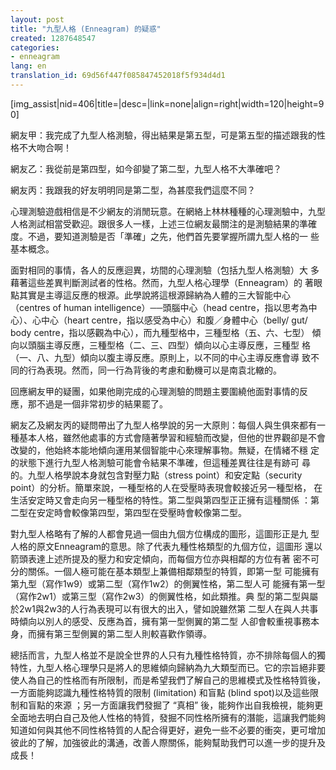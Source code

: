 ```yaml
---
layout: post
title: "九型人格 (Enneagram) 的疑惑"
created: 1287648547
categories:
- enneagram
lang: en
translation_id: 69d56f447f085847452018f5f934d4d1
---
```

<!--break-->
[img_assist|nid=406|title=|desc=|link=none|align=right|width=120|height=90]<p>網友甲：我完成了九型人格測驗，得出結果是第五型，可是第五型的描述跟我的性格不大吻合啊！</p>
<p>網友乙：我從前是第四型，如今卻變了第二型，九型人格不大準確吧？</p>
<p>網友丙：我跟我的好友明明同是第二型，為甚麼我們這麼不同？</p>

<p>心理測驗遊戲相信是不少網友的消閒玩意。在網絡上林林種種的心理測驗中，九型人格測試相當受歡迎。跟很多人一樣，上述三位網友最關注的是測驗結果的準確度。不過，要知道測驗是否「準確」之先，他們首先要掌握所謂九型人格的一
些基本概念。</p>

<p>面對相同的事情，各人的反應迴異，坊間的心理測驗（包括九型人格測驗）大
多藉著這些差異判斷測試者的性格。然而，九型人格心理學（Enneagram）的
著眼點其實是主導這反應的根源。此學說將這根源歸納為人體的三大智能中心
（centres of human intelligence）──頭腦中心（head centre，指以思考為中
心）、心中心（heart centre，指以感受為中心）和腹／身體中心（belly/ gut/
body centre，指以感觀為中心），而九種型格中，三種型格（五、六、七型）
傾向以頭腦主導反應，三種型格（二、三、四型）傾向以心主導反應，三種型
格（一、八、九型）傾向以腹主導反應。原則上，以不同的中心主導反應會導
致不同的行為表現。然而，同一行為背後的考慮和動機可以是南袁北轍的。</p>

<p>回應網友甲的疑團，如果他剛完成的心理測驗的問題主要圍繞他面對事情的反
應，那不過是一個非常初步的結果罷了。</p>

<p>網友乙及網友丙的疑問帶出了九型人格學說的另一大原則：每個人與生俱來都有一種基本人格，雖然他處事的方式會隨著學習和經驗而改變，但他的世界觀卻是不會改變的，他始終本能地傾向運用某個智能中心來理解事物。無疑，在情緒不穩
定的狀態下進行九型人格測驗可能會令結果不準確，但這種差異往往是有跡可
尋的。九型人格學說本身就包含對壓力點（stress point）和安定點（security
point）的分析。簡單來說，一種型格的人在受壓時表現會較接近另一種型格，
在生活安定時又會走向另一種型格的特性。第二型與第四型正正擁有這種關係
：第二型在安定時會較像第四型，第四型在受壓時會較像第二型。</p>

<p>對九型人格略有了解的人都會見過一個由九個方位構成的圖形，這圖形正是九
型人格的原文Enneagram的意思。除了代表九種性格類型的九個方位，這圖形
還以箭頭表達上述所提及的壓力和安定傾向，而每個方位亦與相鄰的方位有著
密不可分的關係。一個人極可能在基本類型上兼備相鄰類型的特質，即第一型
可能擁有第九型（寫作1w9）或第二型（寫作1w2）的側翼性格，第二型人可
能擁有第一型（寫作2w1）或第三型（寫作2w3）的側翼性格，如此類推。典
型的第二型與屬於2w1與2w3的人行為表現可以有很大的出入，譬如說雖然第
二型人在與人共事時傾向以別人的感受、反應為首，擁有第一型側翼的第二型
人卻會較重視事務本身，而擁有第三型側翼的第二型人則較喜歡作領導。</p>

<p>總括而言，九型人格並不是說全世界的人只有九種性格特質，亦不排除每個人的獨特性，九型人格心理學只是將人的思維傾向歸納為九大類型而已。它的宗旨絕非要使人為自己的性格而有所限制，而是希望我們了解自己的思維模式及性格特質後，一方面能夠認識九種性格特質的限制 (limitation) 和盲點 (blind spot)以及這些限制和盲點的來源 ；另一方面讓我們發掘了 “真相” 後，能夠作出自我檢視，能夠更全面地去明白自己及他人性格的特質，發掘不同性格所擁有的潛能，這讓我們能夠知道如何與其他不同性格特質的人配合得更好，避免一些不必要的衝突，更可增加彼此的了解，加強彼此的溝通，改善人際關係，能夠幫助我們可以進一步的提升及成長！ </p>

